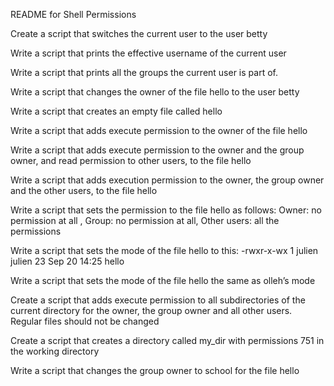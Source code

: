README for Shell Permissions



Create a script that switches the current user to the user betty

Write a script that prints the effective username of the current user

Write a script that prints all the groups the current user is part of.

Write a script that changes the owner of the file hello to the user betty

Write a script that creates an empty file called hello

Write a script that adds execute permission to the owner of the file hello

Write a script that adds execute permission to the owner and the group owner, and read permission to other users, to the file hello

Write a script that adds execution permission to the owner, the group owner and the other users, to the file hello

Write a script that sets the permission to the file hello as follows: Owner: no permission at all , Group: no permission at all, Other users: all the permissions

Write a script that sets the mode of the file hello to this: -rwxr-x-wx 1 julien julien 23 Sep 20 14:25 hello

Write a script that sets the mode of the file hello the same as olleh’s mode

Create a script that adds execute permission to all subdirectories of the current directory for the owner, the group owner and all other users. Regular files should not be changed

Create a script that creates a directory called my_dir with permissions 751 in the working directory

Write a script that changes the group owner to school for the file hello







